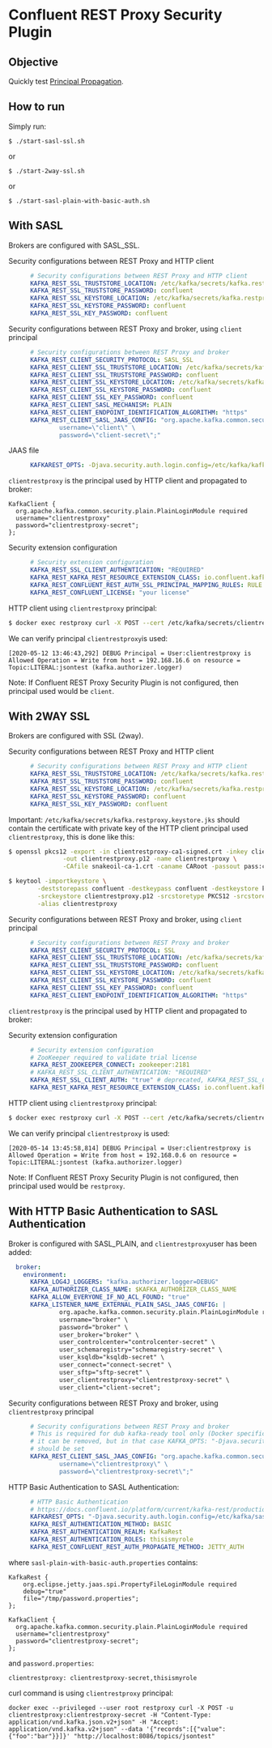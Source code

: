 # Confluent REST Proxy Security Plugin

## Objective

Quickly test [Principal Propagation](https://docs.confluent.io/current/confluent-security-plugins/kafka-rest/principal_propagation.html#principal-propagation).


## How to run

Simply run:

```
$ ./start-sasl-ssl.sh
```

or

```
$ ./start-2way-ssl.sh
```

or

```
$ ./start-sasl-plain-with-basic-auth.sh
```

## With SASL

Brokers are configured with SASL_SSL.

Security configurations between REST Proxy and HTTP client

```yml
      # Security configurations between REST Proxy and HTTP client
      KAFKA_REST_SSL_TRUSTSTORE_LOCATION: /etc/kafka/secrets/kafka.restproxy.truststore.jks
      KAFKA_REST_SSL_TRUSTSTORE_PASSWORD: confluent
      KAFKA_REST_SSL_KEYSTORE_LOCATION: /etc/kafka/secrets/kafka.restproxy.keystore.jks
      KAFKA_REST_SSL_KEYSTORE_PASSWORD: confluent
      KAFKA_REST_SSL_KEY_PASSWORD: confluent
```

Security configurations between REST Proxy and broker, using `client` principal

```yml
      # Security configurations between REST Proxy and broker
      KAFKA_REST_CLIENT_SECURITY_PROTOCOL: SASL_SSL
      KAFKA_REST_CLIENT_SSL_TRUSTSTORE_LOCATION: /etc/kafka/secrets/kafka.restproxy.truststore.jks
      KAFKA_REST_CLIENT_SSL_TRUSTSTORE_PASSWORD: confluent
      KAFKA_REST_CLIENT_SSL_KEYSTORE_LOCATION: /etc/kafka/secrets/kafka.restproxy.keystore.jks
      KAFKA_REST_CLIENT_SSL_KEYSTORE_PASSWORD: confluent
      KAFKA_REST_CLIENT_SSL_KEY_PASSWORD: confluent
      KAFKA_REST_CLIENT_SASL_MECHANISM: PLAIN
      KAFKA_REST_CLIENT_ENDPOINT_IDENTIFICATION_ALGORITHM: "https"
      KAFKA_REST_CLIENT_SASL_JAAS_CONFIG: "org.apache.kafka.common.security.plain.PlainLoginModule required \
              username=\"client\" \
              password=\"client-secret\";"

```

JAAS file

```yml
      KAFKAREST_OPTS: -Djava.security.auth.login.config=/etc/kafka/kafka-rest.jaas.conf
```

`clientrestproxy` is the principal used by HTTP client and propagated to broker:

```
KafkaClient {
  org.apache.kafka.common.security.plain.PlainLoginModule required
  username="clientrestproxy"
  password="clientrestproxy-secret";
};
```

Security extension configuration

```yml
      # Security extension configuration
      KAFKA_REST_SSL_CLIENT_AUTHENTICATION: "REQUIRED"
      KAFKA_REST_KAFKA_REST_RESOURCE_EXTENSION_CLASS: io.confluent.kafkarest.security.KafkaRestSecurityResourceExtension
      KAFKA_REST_CONFLUENT_REST_AUTH_SSL_PRINCIPAL_MAPPING_RULES: RULE:^CN=(.*?),OU=TEST.*$$/$$1/,DEFAULT
      KAFKA_REST_CONFLUENT_LICENSE: "your license"
```

HTTP client using `clientrestproxy` principal:

```bash
$ docker exec restproxy curl -X POST --cert /etc/kafka/secrets/clientrestproxy.certificate.pem --key /etc/kafka/secrets/clientrestproxy.key --tlsv1.2 --cacert /etc/kafka/secrets/snakeoil-ca-1.crt -H "Content-Type: application/vnd.kafka.json.v2+json" -H "Accept: application/vnd.kafka.v2+json" --data '{"records":[{"value":{"foo":"bar"}}]}' "https://localhost:8086/topics/jsontest"
```

We can verify principal `clientrestproxy`is used:

```log
[2020-05-12 13:46:43,292] DEBUG Principal = User:clientrestproxy is Allowed Operation = Write from host = 192.168.16.6 on resource = Topic:LITERAL:jsontest (kafka.authorizer.logger)
```

Note: If Confluent REST Proxy Security Plugin is not configured, then principal used would be `client`.


## With 2WAY SSL

Brokers are configured with SSL (2way).

Security configurations between REST Proxy and HTTP client

```yml
      # Security configurations between REST Proxy and HTTP client
      KAFKA_REST_SSL_TRUSTSTORE_LOCATION: /etc/kafka/secrets/kafka.restproxy.truststore.jks
      KAFKA_REST_SSL_TRUSTSTORE_PASSWORD: confluent
      KAFKA_REST_SSL_KEYSTORE_LOCATION: /etc/kafka/secrets/kafka.restproxy.keystore.jks
      KAFKA_REST_SSL_KEYSTORE_PASSWORD: confluent
      KAFKA_REST_SSL_KEY_PASSWORD: confluent
```

Important: `/etc/kafka/secrets/kafka.restproxy.keystore.jks` should contain the certificate with private key of the HTTP client principal used `clientrestproxy`, this is done like this:

```bash
$ openssl pkcs12 -export -in clientrestproxy-ca1-signed.crt -inkey clientrestproxy.key \
               -out clientrestproxy.p12 -name clientrestproxy \
               -CAfile snakeoil-ca-1.crt -caname CARoot -passout pass:confluent

$ keytool -importkeystore \
        -deststorepass confluent -destkeypass confluent -destkeystore kafka.restproxy.keystore.jks \
        -srckeystore clientrestproxy.p12 -srcstoretype PKCS12 -srcstorepass confluent \
        -alias clientrestproxy
```

Security configurations between REST Proxy and broker, using `client` principal

```yml
      # Security configurations between REST Proxy and broker
      KAFKA_REST_CLIENT_SECURITY_PROTOCOL: SSL
      KAFKA_REST_CLIENT_SSL_TRUSTSTORE_LOCATION: /etc/kafka/secrets/kafka.restproxy.truststore.jks
      KAFKA_REST_CLIENT_SSL_TRUSTSTORE_PASSWORD: confluent
      KAFKA_REST_CLIENT_SSL_KEYSTORE_LOCATION: /etc/kafka/secrets/kafka.restproxy.keystore.jks
      KAFKA_REST_CLIENT_SSL_KEYSTORE_PASSWORD: confluent
      KAFKA_REST_CLIENT_SSL_KEY_PASSWORD: confluent
      KAFKA_REST_CLIENT_ENDPOINT_IDENTIFICATION_ALGORITHM: "https"

```

`clientrestproxy` is the principal used by HTTP client and propagated to broker:


Security extension configuration

```yml
      # Security extension configuration
      # ZooKeeper required to validate trial license
      KAFKA_REST_ZOOKEEPER_CONNECT: zookeeper:2181
      # KAFKA_REST_SSL_CLIENT_AUTHENTICATION: "REQUIRED"
      KAFKA_REST_SSL_CLIENT_AUTH: "true" # deprecated, KAFKA_REST_SSL_CLIENT_AUTHENTICATION: "REQUIRED"
      KAFKA_REST_KAFKA_REST_RESOURCE_EXTENSION_CLASS: io.confluent.kafkarest.security.KafkaRestSecurityResourceExtension
```

HTTP client using `clientrestproxy` principal:

```bash
$ docker exec restproxy curl -X POST --cert /etc/kafka/secrets/clientrestproxy.certificate.pem --key /etc/kafka/secrets/clientrestproxy.key --tlsv1.2 --cacert /etc/kafka/secrets/snakeoil-ca-1.crt -H "Content-Type: application/vnd.kafka.json.v2+json" -H "Accept: application/vnd.kafka.v2+json" --data '{"records":[{"value":{"foo":"bar"}}]}' "https://restproxy:8086/topics/jsontest"
```

We can verify principal `clientrestproxy` is used:

```log
[2020-05-14 13:45:58,814] DEBUG Principal = User:clientrestproxy is Allowed Operation = Write from host = 192.168.0.6 on resource = Topic:LITERAL:jsontest (kafka.authorizer.logger)
```

Note: If Confluent REST Proxy Security Plugin is not configured, then principal used would be `restproxy`.

## With HTTP Basic Authentication to SASL Authentication

Broker is configured with SASL_PLAIN, and `clientrestproxy`user has been added:

```yml
  broker:
    environment:
      KAFKA_LOG4J_LOGGERS: "kafka.authorizer.logger=DEBUG"
      KAFKA_AUTHORIZER_CLASS_NAME: $KAFKA_AUTHORIZER_CLASS_NAME
      KAFKA_ALLOW_EVERYONE_IF_NO_ACL_FOUND: "true"
      KAFKA_LISTENER_NAME_EXTERNAL_PLAIN_SASL_JAAS_CONFIG: |
              org.apache.kafka.common.security.plain.PlainLoginModule required \
              username="broker" \
              password="broker" \
              user_broker="broker" \
              user_controlcenter="controlcenter-secret" \
              user_schemaregistry="schemaregistry-secret" \
              user_ksqldb="ksqldb-secret" \
              user_connect="connect-secret" \
              user_sftp="sftp-secret" \
              user_clientrestproxy="clientrestproxy-secret" \
              user_client="client-secret";
```


Security configurations between REST Proxy and broker, using `clientrestproxy` principal

```yml
      # Security configurations between REST Proxy and broker
      # This is required for dub kafka-ready tool only (Docker specific)
      # it can be removed, but in that case KAFKA_OPTS: "-Djava.security.auth.login.config=/etc/kafka/sasl-plain-with-basic-auth.properties"
      # should be set
      KAFKA_REST_CLIENT_SASL_JAAS_CONFIG: "org.apache.kafka.common.security.plain.PlainLoginModule required \
              username=\"clientrestproxy\" \
              password=\"clientrestproxy-secret\";"

```

HTTP Basic Authentication to SASL Authentication:

```yml
      # HTTP Basic Authentication
      # https://docs.confluent.io/platform/current/kafka-rest/production-deployment/rest-proxy/security.html#http-basic-authentication
      KAFKAREST_OPTS: "-Djava.security.auth.login.config=/etc/kafka/sasl-plain-with-basic-auth.properties"
      KAFKA_REST_AUTHENTICATION_METHOD: BASIC
      KAFKA_REST_AUTHENTICATION_REALM: KafkaRest
      KAFKA_REST_AUTHENTICATION_ROLES: thisismyrole
      KAFKA_REST_CONFLUENT_REST_AUTH_PROPAGATE_METHOD: JETTY_AUTH
```

where `sasl-plain-with-basic-auth.properties` contains:

```properties
KafkaRest {
    org.eclipse.jetty.jaas.spi.PropertyFileLoginModule required
    debug="true"
    file="/tmp/password.properties";
};

KafkaClient {
  org.apache.kafka.common.security.plain.PlainLoginModule required
  username="clientrestproxy"
  password="clientrestproxy-secret";
};
```

and `password.properties`:

```properties
clientrestproxy: clientrestproxy-secret,thisismyrole
```

curl command is using `clientrestproxy` principal:

```
docker exec --privileged --user root restproxy curl -X POST -u clientrestproxy:clientrestproxy-secret -H "Content-Type: application/vnd.kafka.json.v2+json" -H "Accept: application/vnd.kafka.v2+json" --data '{"records":[{"value":{"foo":"bar"}}]}' "http://localhost:8086/topics/jsontest"
```


